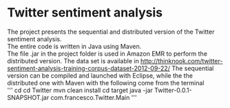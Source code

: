 # Twitter sentiment analysis
The project presents
the sequential and distributed version of the Twitter
sentiment analysis. <br />
The entire code is written in Java using Maven. <br />
The file .jar in the project folder is used in Amazon EMR to perform the distributed version.
The data set is available in http://thinknook.com/twitter-sentiment-analysis-training-corpus-dataset-2012-09-22/
The sequential version can be compiled and launched with Eclipse, while the the distributed one with Maven with the following come from the terminal  <br />
'''
cd
cd Twitter
mvn clean install
cd target
java -jar Twitter-0.0.1-SNAPSHOT.jar com.francesco.Twitter.Main
'''
